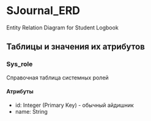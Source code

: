 # SJournal_ERD
Entity Relation Diagram for Student Logbook

## Таблицы и значения их атрибутов
### Sys_role
Справочная таблица системных ролей
#### Атрибуты
 + id: Integer (Primary Key) - обычный айдишник
 + name: String 

